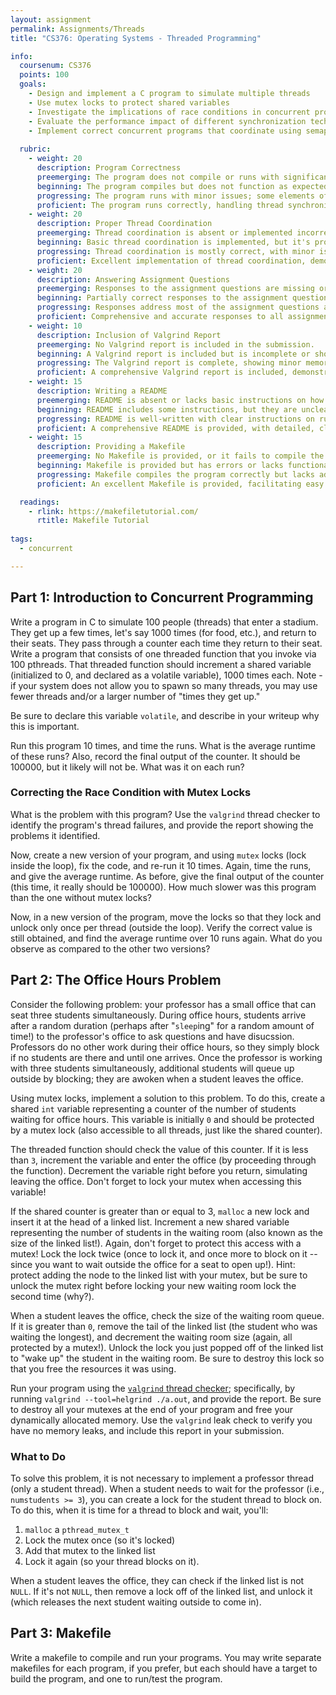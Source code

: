 ```yaml
---
layout: assignment
permalink: Assignments/Threads
title: "CS376: Operating Systems - Threaded Programming"

info:
  coursenum: CS376
  points: 100
  goals:
    - Design and implement a C program to simulate multiple threads
    - Use mutex locks to protect shared variables
    - Investigate the implications of race conditions in concurrent programming
    - Evaluate the performance impact of different synchronization techniques
    - Implement correct concurrent programs that coordinate using semaphores and condition variables
        
  rubric:
    - weight: 20
      description: Program Correctness
      preemerging: The program does not compile or runs with significant errors.
      beginning: The program compiles but does not function as expected, showing incorrect behavior or outputs.
      progressing: The program runs with minor issues; some elements of thread coordination or synchronization are not implemented correctly.
      proficient: The program runs correctly, handling thread synchronization effectively and producing accurate outputs as per the assignment requirements.
    - weight: 20
      description: Proper Thread Coordination
      preemerging: Thread coordination is absent or implemented incorrectly, leading to severe race conditions or deadlocks.
      beginning: Basic thread coordination is implemented, but it's prone to occasional race conditions or inefficiencies.
      progressing: Thread coordination is mostly correct, with minor issues in handling synchronization or resource sharing.
      proficient: Excellent implementation of thread coordination, demonstrating a strong understanding of synchronization mechanisms, preventing race conditions and deadlocks.
    - weight: 20
      description: Answering Assignment Questions
      preemerging: Responses to the assignment questions are missing or largely incorrect.
      beginning: Partially correct responses to the assignment questions, but lacking in detail or accuracy.
      progressing: Responses address most of the assignment questions accurately, with some gaps in thoroughness or detail.
      proficient: Comprehensive and accurate responses to all assignment questions, demonstrating deep understanding and analysis.
    - weight: 10
      description: Inclusion of Valgrind Report
      preemerging: No Valgrind report is included in the submission.
      beginning: A Valgrind report is included but is incomplete or shows significant memory leaks or errors.
      progressing: The Valgrind report is complete, showing minor memory issues or warnings.
      proficient: A comprehensive Valgrind report is included, demonstrating effective memory management with no leaks or errors.
    - weight: 15
      description: Writing a README
      preemerging: README is absent or lacks basic instructions on how to run the program.
      beginning: README includes some instructions, but they are unclear or incomplete.
      progressing: README is well-written with clear instructions on running the program, but lacks some details or explanations.
      proficient: A comprehensive README is provided, with detailed, clear instructions on how to run the program and explanations of its functionality.
    - weight: 15
      description: Providing a Makefile
      preemerging: No Makefile is provided, or it fails to compile the program.
      beginning: Makefile is provided but has errors or lacks functionality for easy compilation.
      progressing: Makefile compiles the program correctly but lacks advanced features or is not fully optimized.
      proficient: An excellent Makefile is provided, facilitating easy compilation and offering features such as clean, build, and test options.

  readings:
    - rlink: https://makefiletutorial.com/
      rtitle: Makefile Tutorial
      
tags:
  - concurrent

---
```


## Part 1: Introduction to Concurrent Programming

Write a program in C to simulate 100 people (threads) that enter a stadium.  They get up a few times, let's say 1000 times (for food, etc.), and return to their seats.  They pass through a counter each time they return to their seat.  Write a program that consists of one threaded function that you invoke via 100 pthreads.  That threaded function should increment a shared variable (initialized to 0, and declared as a volatile variable), 1000 times each.  Note - if your system does not allow you to spawn so many threads, you may use fewer threads and/or a larger number of "times they get up."

Be sure to declare this variable `volatile`, and describe in your writeup why this is important.

Run this program 10 times, and time the runs.  What is the average runtime of these runs?  Also, record the final output of the counter.  It should be 100000, but it likely will not be.  What was it on each run?

### Correcting the Race Condition with Mutex Locks

What is the problem with this program?  Use the `valgrind` thread checker to identify the program's thread failures, and provide the report showing the problems it identified.

Now, create a new version of your program, and using `mutex` locks (lock inside the loop), fix the code, and re-run it 10 times.  Again, time the runs, and give the average runtime.  As before, give the final output of the counter (this time, it really should be 100000).  How much slower was this program than the one without mutex locks? 

Now, in a new version of the program, move the locks so that they lock and unlock only once per thread (outside the loop).  Verify the correct value is still obtained, and find the average runtime over 10 runs again.  What do you observe as compared to the other two versions?

## Part 2: The Office Hours Problem

Consider the following problem: your professor has a small office that can seat three students simultaneously.  During office hours, students arrive after a random duration (perhaps after "`sleep`ing" for a random amount of time!) to the professor's office to ask questions and have disucssion.  Professors do no other work during their office hours, so they simply block if no students are there and until one arrives.  Once the professor is working with three students simultaneously, additional students will queue up outside by blocking; they are awoken when a student leaves the office.

Using mutex locks, implement a solution to this problem.  To do this, create a shared `int` variable representing a counter of the number of students waiting for office hours.  This variable is initially `0` and should be protected by a mutex lock (also accessible to all threads, just like the shared counter).

The threaded function should check the value of this counter.  If it is less than `3`, increment the variable and enter the office (by proceeding through the function).  Decrement the variable right before you return, simulating leaving the office.  Don't forget to lock your mutex when accessing this variable!

If the shared counter is greater than or equal to 3, `malloc` a new lock and insert it at the head of a linked list.  Increment a new shared variable representing the number of students in the waiting room (also known as the size of the linked list!).  Again, don't forget to protect this access with a mutex!  Lock the lock twice (once to lock it, and once more to block on it -- since you want to wait outside the office for a seat to open up!).  Hint: protect adding the node to the linked list with your mutex, but be sure to unlock the mutex right before locking your new waiting room lock the second time (why?).

When a student leaves the office, check the size of the waiting room queue.  If it is greater than `0`, remove the tail of the linked list (the student who was waiting the longest), and decrement the waiting room size (again, all protected by a mutex!).  Unlock the lock you just popped off of the linked list to "wake up" the student in the waiting room.  Be sure to destroy this lock so that you free the resources it was using.

Run your program using the [`valgrind` thread checker](https://valgrind.org/docs/manual/hg-manual.html); specifically, by running `valgrind --tool=helgrind ./a.out`, and provide the report.  Be sure to destroy all your mutexes at the end of your program and free your dynamically allocated memory.  Use the `valgrind` leak check to verify you have no memory leaks, and include this report in your submission. 

### What to Do

To solve this problem, it is not necessary to implement a professor thread (only a student thread).  When a student needs to wait for the professor (i.e., `numstudents >= 3`), you can create a lock for the student thread to block on.  To do this, when it is time for a thread to block and wait, you'll:

1. `malloc` a `pthread_mutex_t`
2. Lock the mutex once (so it's locked)
3. Add that mutex to the linked list
4. Lock it again (so your thread blocks on it).  

When a student leaves the office, they can check if the linked list is not `NULL`.  If it's not `NULL`, then remove a lock off of the linked list, and unlock it (which releases the next student waiting outside to come in).

## Part 3: Makefile

Write a makefile to compile and run your programs.  You may write separate makefiles for each program, if you prefer, but each should have a target to build the program, and one to run/test the program.